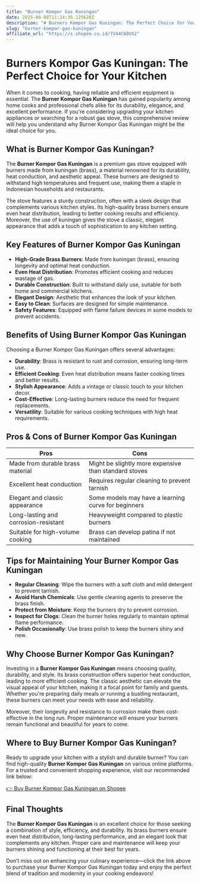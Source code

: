 ```yaml
---
title: "Burner Kompor Gas Kuningan"
date: 2025-06-08T11:24:35.125628Z
description: "# Burners Kompor Gas Kuningan: The Perfect Choice for Your Kitchen..."
slug: "burner-kompor-gas-kuningan"
affiliate_url: "https://s.shopee.co.id/7V44C68VX2"
---
```

# Burners Kompor Gas Kuningan: The Perfect Choice for Your Kitchen

When it comes to cooking, having reliable and efficient equipment is essential. The **Burner Kompor Gas Kuningan** has gained popularity among home cooks and professional chefs alike for its durability, elegance, and excellent performance. If you're considering upgrading your kitchen appliances or searching for a robust gas stove, this comprehensive review will help you understand why Burner Kompor Gas Kuningan might be the ideal choice for you.

## What is Burner Kompor Gas Kuningan?

The **Burner Kompor Gas Kuningan** is a premium gas stove equipped with burners made from kuningan (brass), a material renowned for its durability, heat conduction, and aesthetic appeal. These burners are designed to withstand high temperatures and frequent use, making them a staple in Indonesian households and restaurants.

The stove features a sturdy construction, often with a sleek design that complements various kitchen styles. Its high-quality brass burners ensure even heat distribution, leading to better cooking results and efficiency. Moreover, the use of kuningan gives the stove a classic, elegant appearance that adds a touch of sophistication to any kitchen setting.

## Key Features of Burner Kompor Gas Kuningan

- **High-Grade Brass Burners**: Made from kuningan (brass), ensuring longevity and optimal heat conduction.
- **Even Heat Distribution**: Promotes efficient cooking and reduces wastage of gas.
- **Durable Construction**: Built to withstand daily use, suitable for both home and commercial kitchens.
- **Elegant Design**: Aesthetic that enhances the look of your kitchen.
- **Easy to Clean**: Surfaces are designed for simple maintenance.
- **Safety Features**: Equipped with flame failure devices in some models to prevent accidents.

## Benefits of Using Burner Kompor Gas Kuningan

Choosing a Burner Kompor Gas Kuningan offers several advantages:

- **Durability**: Brass is resistant to rust and corrosion, ensuring long-term use.
- **Efficient Cooking**: Even heat distribution means faster cooking times and better results.
- **Stylish Appearance**: Adds a vintage or classic touch to your kitchen decor.
- **Cost-Effective**: Long-lasting burners reduce the need for frequent replacements.
- **Versatility**: Suitable for various cooking techniques with high heat requirements.

## Pros & Cons of Burner Kompor Gas Kuningan

| **Pros**                         | **Cons**                          |
|----------------------------------|-----------------------------------|
| Made from durable brass material | Might be slightly more expensive than standard stoves |
| Excellent heat conduction        | Requires regular cleaning to prevent tarnish |
| Elegant and classic appearance   | Some models may have a learning curve for beginners |
| Long-lasting and corrosion-resistant | Heavyweight compared to plastic burners |
| Suitable for high-volume cooking | Brass can develop patina if not maintained |

## Tips for Maintaining Your Burner Kompor Gas Kuningan

- **Regular Cleaning**: Wipe the burners with a soft cloth and mild detergent to prevent tarnish.
- **Avoid Harsh Chemicals**: Use gentle cleaning agents to preserve the brass finish.
- **Protect from Moisture**: Keep the burners dry to prevent corrosion.
- **Inspect for Clogs**: Clean the burner holes regularly to maintain optimal flame performance.
- **Polish Occasionally**: Use brass polish to keep the burners shiny and new.

## Why Choose Burner Kompor Gas Kuningan?

Investing in a **Burner Kompor Gas Kuningan** means choosing quality, durability, and style. Its brass construction offers superior heat conduction, leading to more efficient cooking. The classic aesthetic can elevate the visual appeal of your kitchen, making it a focal point for family and guests. Whether you're preparing daily meals or running a bustling restaurant, these burners can meet your needs with ease and reliability.

Moreover, their longevity and resistance to corrosion make them cost-effective in the long run. Proper maintenance will ensure your burners remain functional and beautiful for years to come.

## Where to Buy Burner Kompor Gas Kuningan?

Ready to upgrade your kitchen with a stylish and durable burner? You can find high-quality **Burner Kompor Gas Kuningan** on various online platforms. For a trusted and convenient shopping experience, visit our recommended link below:

[👉 Buy Burner Kompor Gas Kuningan on Shopee](https://s.shopee.co.id/7V44C68VX2)

## Final Thoughts

The **Burner Kompor Gas Kuningan** is an excellent choice for those seeking a combination of style, efficiency, and durability. Its brass burners ensure even heat distribution, long-lasting performance, and an elegant look that complements any kitchen. Proper care and maintenance will keep your burners shining and functioning at their best for years.

Don’t miss out on enhancing your culinary experience—click the link above to purchase your Burner Kompor Gas Kuningan today and enjoy the perfect blend of tradition and modernity in your cooking endeavors!